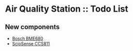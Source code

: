 # Air Quality Station :: Todo List

## New components
* [Bosch BME680](./bme680.md)
* [ScioSense CCS811](./ccs811.md)
